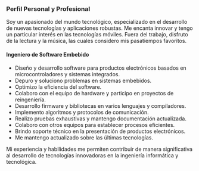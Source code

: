 ### Perfil Personal y Profesional

Soy un apasionado del mundo tecnológico, especializado en el desarrollo de nuevas tecnologías y aplicaciones robustas. Me encanta innovar y tengo un particular interés en las tecnologías móviles. Fuera del trabajo, disfruto de la lectura y la música, las cuales considero mis pasatiempos favoritos.


#### Ingeniero de Software Embebido 

- Diseño y desarrollo software para productos electrónicos basados en microcontroladores y sistemas integrados.
- Depuro y soluciono problemas en sistemas embebidos.
- Optimizo la eficiencia del software.
- Colaboro con el equipo de hardware y participo en proyectos de reingeniería.
- Desarrollo firmware y bibliotecas en varios lenguajes y compiladores.
- Implemento algoritmos y protocolos de comunicación.
- Realizo pruebas exhaustivas y mantengo documentación actualizada.
- Colaboro con otros equipos para establecer procesos eficientes.
- Brindo soporte técnico en la presentación de productos electrónicos.
- Me mantengo actualizado sobre las últimas tecnologías.

Mi experiencia y habilidades me permiten contribuir de manera significativa al desarrollo de tecnologías innovadoras en la ingeniería informática y tecnológica.